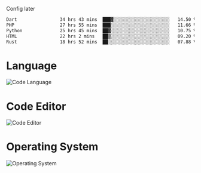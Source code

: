 <!-- ## Hi there 👋 -->
Config later

<!--
**rickrck/rickrck** is a ✨ _special_ ✨ repository because its `README.md` (this file) appears on your GitHub profile.

Here are some ideas to get you started:

- 🔭 I’m currently working on ...
- 🌱 I’m currently learning ...
- 👯 I’m looking to collaborate on ...
- 🤔 I’m looking for help with ...
- 💬 Ask me about ...
- 📫 How to reach me: ...
- 😄 Pronouns: ...
- ⚡ Fun fact: ...
-->

<!--START_SECTION:waka-->

```txt
Dart                34 hrs 43 mins  ███▓░░░░░░░░░░░░░░░░░░░░░   14.50 %
PHP                 27 hrs 55 mins  ███░░░░░░░░░░░░░░░░░░░░░░   11.66 %
Python              25 hrs 45 mins  ██▓░░░░░░░░░░░░░░░░░░░░░░   10.75 %
HTML                22 hrs 2 mins   ██▒░░░░░░░░░░░░░░░░░░░░░░   09.20 %
Rust                18 hrs 52 mins  ██░░░░░░░░░░░░░░░░░░░░░░░   07.88 %
```

<!--END_SECTION:waka-->

# Language
![Code Language](https://wakatime.com/share/@Rie/857855bd-8826-4360-bd0b-30668e651616.svg)

# Code Editor
![Code Editor](https://wakatime.com/share/@Rie/630d1d98-3d54-4afd-a23d-fa79134fc528.svg)

# Operating System
![Operating System](https://wakatime.com/share/@Rie/a7b1eb7d-159b-4b03-8226-3a05ad998782.svg)
